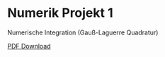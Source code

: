 # Numerik Projekt 1
Numerische Integration (Gauß-Laguerre Quadratur)


[PDF Download](https://hirnschall.net/downloads/download.php?file=numerik1.pdf)
